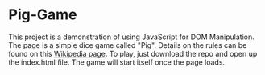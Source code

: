 # Pig-Game
This project is a demonstration of using JavaScript for DOM Manipulation.  The page is a simple dice game called "Pig".  Details on the rules can be found on this [Wikipedia page](https://en.wikipedia.org/wiki/Pig_(dice_game)).  To play, just download the repo and open up the index.html file.  The game will start itself once the page loads.
